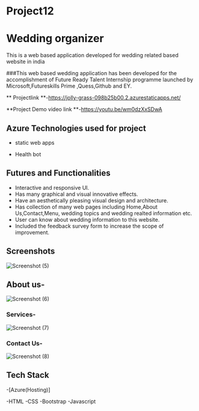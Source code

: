 # Project12

# Wedding organizer

This is a web based application developed for wedding related based website in india 

###This web based wedding application has been developed for the accomplishment of Future Ready Talent Internship programme launched by Microsoft,Futureskills Prime ,Quess,Github and EY.


** Projectlink **-https://jolly-grass-098b25b00.2.azurestaticapps.net/

**Project Demo video link **-https://youtu.be/wm0dzXxSDwA


## Azure Technologies used for project 

- static web apps 

- Health bot 


## Futures and Functionalities

- Interactive and responsive UI.
- Has many graphical and visual innovative effects.
- Have an aesthetically pleasing visual design and architecture.
- Has collection of many web pages including Home,About Us,Contact,Menu, wedding topics and wedding realted information etc.
- User can know about wedding information to this website.
- Included the feedback survey form to increase the scope of improvement.

## Screenshots



![Screenshot (5)](https://user-images.githubusercontent.com/116787594/208227883-95f95ca5-0f09-4ccb-8c31-288f6deecbf4.png)


## About us-


![Screenshot (6)](https://user-images.githubusercontent.com/116787594/208227890-5c02016a-eba2-4936-8b73-714c04801b30.png)



### Services-



![Screenshot (7)](https://user-images.githubusercontent.com/116787594/208227893-286511fa-a2e4-4d01-a15d-c57731c98679.png)


### Contact Us-




![Screenshot (8)](https://user-images.githubusercontent.com/116787594/208227904-499d7bc7-a76e-44da-8467-105a825c4001.png)



## Tech Stack



-[Azure(Hosting)]

-HTML
-CSS
-Bootstrap
-Javascript
